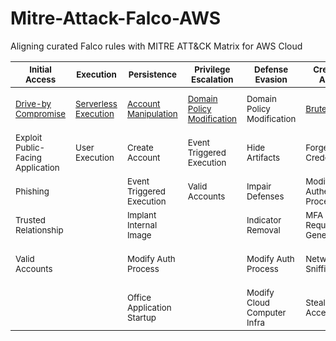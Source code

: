 # Mitre-Attack-Falco-AWS
Aligning curated Falco rules with MITRE ATT&amp;CK Matrix for AWS Cloud

| <sub>Initial Access</sub> | <sub>Execution</sub> | <sub>Persistence</sub> | <sub>Privilege Escalation</sub> | <sub>Defense Evasion</sub> | <sub>Credential Access</sub> |  <sub>Discovery</sub> | <sub>Lateral Movement</sub> | <sub>Collection</sub> | <sub>Exfiltration</sub> |  <sub>Impact</sub> |
| --- | --- | --- | --- | --- | --- | --- | --- | --- | --- | --- |
| <sub> [Drive-by Compromise](https://github.com/n1g3ld0ugla5/Mitre-Attack-Falco-AWS/blob/599e7ea5418ecfc74b8a32b4dd294411bf5e75fb/plugins/rules/aws_cloudtrail_rules.yaml#L1) </sub> | <sub> [Serverless Execution](https://github.com/n1g3ld0ugla5/Mitre-Attack-Falco-AWS/blob/f85e8ca0f7d876107d1d61e59ba9bc1021fce169/plugins/rules/aws_cloudtrail_rules.yaml#L13) </sub> | <sub> [Account Manipulation](https://github.com/n1g3ld0ugla5/Mitre-Attack-Falco-AWS/blob/f85e8ca0f7d876107d1d61e59ba9bc1021fce169/plugins/rules/aws_cloudtrail_rules.yaml#L28) </sub> | <sub>[Domain Policy Modification](https://github.com/n1g3ld0ugla5/Mitre-Attack-Falco-AWS/blob/e708cb47bc0604240f0dfd122b634fd948ab17f6/plugins/rules/aws_cloudtrail_rules.yaml#L38)</sub> | <sub>Domain Policy Modification</sub> | <sub>[Brute Force](https://github.com/n1g3ld0ugla5/Mitre-Attack-Falco-AWS/blob/8c5e48e3dcda7f38dd8e81525a3c5eae3a115308/plugins/rules/aws_cloudtrail_rules.yaml#L52)</sub> | <sub>[Account Discovery](https://github.com/n1g3ld0ugla5/Mitre-Attack-Falco-AWS/blob/48c521238858739845d693812395d6355c05eb78/plugins/rules/aws_cloudtrail_rules.yaml#L64)</sub> | <sub>Internal Spearphishing</sub> | <sub>Automated Collection</sub> | <sub>Transfer Data To Cloud Account</sub> | <sub>Account Access Removal</sub> |
| <sub> Exploit Public-Facing Application </sub> | <sub> User Execution </sub> | <sub> Create Account </sub> | <sub>Event Triggered Execution</sub> | <sub>Hide Artifacts</sub> | <sub>Forge Web Credentials</sub> | <sub>Cloud Infrastructure Discovery</sub> | <sub>Taint Shared Comtent</sub> | <sub>Data From Cloud Storage</sub> |  | <sub>Data Destruction</sub> |
| <sub> Phishing </sub> |  | <sub> Event Triggered Execution </sub> | <sub>Valid Accounts</sub> | <sub>Impair Defenses</sub> | <sub>Modify Authentication Process</sub> | <sub>Cloud Service Dashboard</sub> | <sub>Use Alternate Authentication Material</sub> | <sub>Data From Information Repositories</sub> |  | <sub>Data Encrypted For Impact</sub> |
| <sub> Trusted Relationship </sub> |  | <sub> Implant Internal Image </sub> |  | <sub>Indicator Removal</sub> | <sub>MFA Auth Request Generation</sub> | <sub>Cloud Service Discovery</sub> | | <sub>Data Staged</sub> |  | <sub>Defacement</sub> |
| <sub> Valid Accounts </sub> |  | <sub> Modify Auth Process </sub> |  | <sub>Modify Auth Process</sub> | <sub>Network Sniffing</sub> | <sub>Cloud Storage Object Discovery</sub> | | <sub>Email Collection</sub> |  | <sub>Endpoint Denial of Service</sub> |
| |  | <sub> Office Application Startup </sub> |  | <sub>Modify Cloud Computer Infra</sub> | <sub>Steal App Access Token</sub> | <sub>Network Service Discovery</sub> | | <sub>Email Collection</sub> |  | <sub>Network Denial of Service</sub> |
